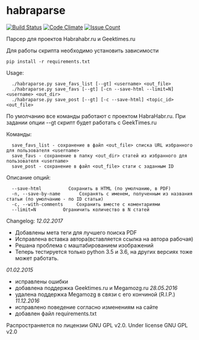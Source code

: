 # habraparse
[![Build Status](https://travis-ci.org/icoz/habraparse.svg?branch=master)](https://travis-ci.org/icoz/habraparse)
[![Code Climate](https://codeclimate.com/github/icoz/habraparse/badges/gpa.svg)](https://codeclimate.com/github/icoz/habraparse)
[![Issue Count](https://codeclimate.com/github/icoz/habraparse/badges/issue_count.svg)](https://codeclimate.com/github/icoz/habraparse)

Парсер для проектов Habrahabr.ru и Geektimes.ru 

Для работы скрипта необходимо установить зависимости
```
pip install -r requirements.txt
```


Usage:
```
  ./habraparse.py save_favs_list [--gt] <username> <out_file>
  ./habraparse.py save_favs [--gt] [-cn --save-html --limit=N] <username> <out_dir>
  ./habraparse.py save_post [--gt] [-c --save-html] <topic_id> <out_file>
```
По умолчанию все команды работают с проектом HabraHabr.ru.
При задании опции --gt скрипт будет работать с GeekTimes.ru

Команды:
```
  save_favs_list - сохранение в файл <out_file> списка URL избранного для пользователя <username>
  save_favs - сохранение в папку <out_dir> статей из избранного для пользователя <username>
  save_post - сохранение в файл <out_file> стати с заданным ID
```

Описание опций:
```
  --save-html          Сохранить в HTML (по умолчанию, в PDF)
  -n, --save-by-name       Сохранять с именем, полученным из названия статьи (по умолчанию - по ID статьи)
  -c, --with-comments     Сохранить вместе с коментариями
  --limit=N          Ограничить количество в N статей
```

Changelog:
*12.02.2017*
- Добавлены мета теги для лучшего поиска PDF
- Исправлена вставка автора(вставляется ссылка на автора рабочая)
- Решана проблема с маштабированием изображений
- Теперь тестируется только python 3.5 и 3.6, на других версиях тоже может работать.

*01.02.2015*
- исправлены ошибки
- добавлена поддержка Geektimes.ru и Megamozg.ru
*28.05.2016*
- удалена поддержка Megamozg в связи с его кончиной (R.I.P.)
*11.12.2016*
- исправлено поведение согласно изменениям на сайте
- добавлен файл requirements.txt

Распространяется по лицензии GNU GPL v2.0.
Under license GNU GPL v2.0

